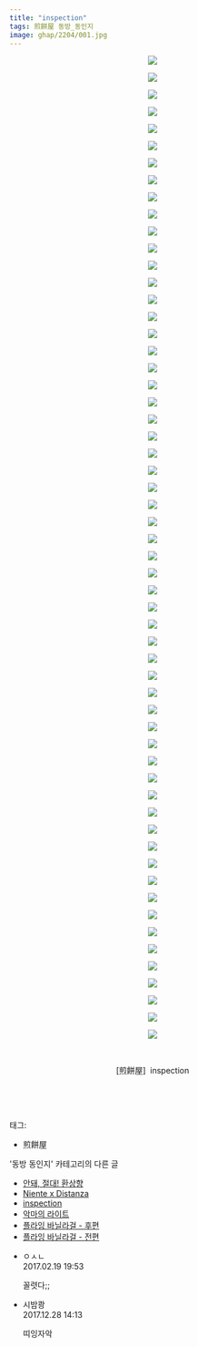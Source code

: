```yaml
---
title: "inspection"
tags: 煎餅屋 동방_동인지
image: ghap/2204/001.jpg
---
```

<div class="article">
<p style="text-align: center; clear: none; float: none;"><img src="{{ site.nasurl }}/ghap/2204/001.jpg"/></p>
<p style="text-align: center; clear: none; float: none;"><img src="{{ site.nasurl }}/ghap/2204/002.jpg"/></p>
<p style="text-align: center; clear: none; float: none;"><img src="{{ site.nasurl }}/ghap/2204/003.jpg"/></p>
<p style="text-align: center; clear: none; float: none;"><img src="{{ site.nasurl }}/ghap/2204/004.jpg"/></p>
<p style="text-align: center; clear: none; float: none;"><img src="{{ site.nasurl }}/ghap/2204/005.jpg"/></p>
<p style="text-align: center; clear: none; float: none;"><img src="{{ site.nasurl }}/ghap/2204/006.jpg"/></p>
<p style="text-align: center; clear: none; float: none;"><img src="{{ site.nasurl }}/ghap/2204/007.jpg"/></p>
<p style="text-align: center; clear: none; float: none;"><img src="{{ site.nasurl }}/ghap/2204/008.jpg"/></p>
<p style="text-align: center; clear: none; float: none;"><img src="{{ site.nasurl }}/ghap/2204/009.jpg"/></p>
<p style="text-align: center; clear: none; float: none;"><img src="{{ site.nasurl }}/ghap/2204/010.jpg"/></p>
<p style="text-align: center; clear: none; float: none;"><img src="{{ site.nasurl }}/ghap/2204/011.jpg"/></p>
<p style="text-align: center; clear: none; float: none;"><img src="{{ site.nasurl }}/ghap/2204/012.jpg"/></p>
<p style="text-align: center; clear: none; float: none;"><img src="{{ site.nasurl }}/ghap/2204/013.jpg"/></p>
<p style="text-align: center; clear: none; float: none;"><img src="{{ site.nasurl }}/ghap/2204/014.jpg"/></p>
<p style="text-align: center; clear: none; float: none;"><img src="{{ site.nasurl }}/ghap/2204/015.jpg"/></p>
<p style="text-align: center; clear: none; float: none;"><img src="{{ site.nasurl }}/ghap/2204/016.jpg"/></p>
<p style="text-align: center; clear: none; float: none;"><img src="{{ site.nasurl }}/ghap/2204/017.jpg"/></p>
<p style="text-align: center; clear: none; float: none;"><img src="{{ site.nasurl }}/ghap/2204/018.jpg"/></p>
<p style="text-align: center; clear: none; float: none;"><img src="{{ site.nasurl }}/ghap/2204/019.jpg"/></p>
<p style="text-align: center; clear: none; float: none;"><img src="{{ site.nasurl }}/ghap/2204/020.jpg"/></p>
<p style="text-align: center; clear: none; float: none;"><img src="{{ site.nasurl }}/ghap/2204/021.jpg"/></p>
<p style="text-align: center; clear: none; float: none;"><img src="{{ site.nasurl }}/ghap/2204/022.jpg"/></p>
<p style="text-align: center; clear: none; float: none;"><img src="{{ site.nasurl }}/ghap/2204/023.jpg"/></p>
<p style="text-align: center; clear: none; float: none;"><img src="{{ site.nasurl }}/ghap/2204/024.jpg"/></p>
<p style="text-align: center; clear: none; float: none;"><img src="{{ site.nasurl }}/ghap/2204/025.jpg"/></p>
<p style="text-align: center; clear: none; float: none;"><img src="{{ site.nasurl }}/ghap/2204/026.jpg"/></p>
<p style="text-align: center; clear: none; float: none;"><img src="{{ site.nasurl }}/ghap/2204/027.jpg"/></p>
<p style="text-align: center; clear: none; float: none;"><img src="{{ site.nasurl }}/ghap/2204/028.jpg"/></p>
<p style="text-align: center; clear: none; float: none;"><img src="{{ site.nasurl }}/ghap/2204/029.jpg"/></p>
<p style="text-align: center; clear: none; float: none;"><img src="{{ site.nasurl }}/ghap/2204/030.jpg"/></p>
<p style="text-align: center; clear: none; float: none;"><img src="{{ site.nasurl }}/ghap/2204/031.jpg"/></p>
<p style="text-align: center; clear: none; float: none;"><img src="{{ site.nasurl }}/ghap/2204/032.jpg"/></p>
<p style="text-align: center; clear: none; float: none;"><img src="{{ site.nasurl }}/ghap/2204/033.jpg"/></p>
<p style="text-align: center; clear: none; float: none;"><img src="{{ site.nasurl }}/ghap/2204/034.jpg"/></p>
<p style="text-align: center; clear: none; float: none;"><img src="{{ site.nasurl }}/ghap/2204/035.jpg"/></p>
<p style="text-align: center; clear: none; float: none;"><img src="{{ site.nasurl }}/ghap/2204/036.jpg"/></p>
<p style="text-align: center; clear: none; float: none;"><img src="{{ site.nasurl }}/ghap/2204/037.jpg"/></p>
<p style="text-align: center; clear: none; float: none;"><img src="{{ site.nasurl }}/ghap/2204/038.jpg"/></p>
<p style="text-align: center; clear: none; float: none;"><img src="{{ site.nasurl }}/ghap/2204/039.jpg"/></p>
<p style="text-align: center; clear: none; float: none;"><img src="{{ site.nasurl }}/ghap/2204/040.jpg"/></p>
<p style="text-align: center; clear: none; float: none;"><img src="{{ site.nasurl }}/ghap/2204/041.jpg"/></p>
<p style="text-align: center; clear: none; float: none;"><img src="{{ site.nasurl }}/ghap/2204/042.jpg"/></p>
<p style="text-align: center; clear: none; float: none;"><img src="{{ site.nasurl }}/ghap/2204/043.jpg"/></p>
<p style="text-align: center; clear: none; float: none;"><img src="{{ site.nasurl }}/ghap/2204/044.jpg"/></p>
<p style="text-align: center; clear: none; float: none;"><img src="{{ site.nasurl }}/ghap/2204/045.jpg"/></p>
<p style="text-align: center; clear: none; float: none;"><img src="{{ site.nasurl }}/ghap/2204/046.jpg"/></p>
<p style="text-align: center; clear: none; float: none;"><img src="{{ site.nasurl }}/ghap/2204/047.jpg"/></p>
<p style="text-align: center; clear: none; float: none;"><img src="{{ site.nasurl }}/ghap/2204/048.jpg"/></p>
<p style="text-align: center; clear: none; float: none;"><img src="{{ site.nasurl }}/ghap/2204/049.jpg"/></p>
<p style="text-align: center; clear: none; float: none;"><img src="{{ site.nasurl }}/ghap/2204/050.jpg"/></p>
<p style="text-align: center; clear: none; float: none;"><img src="{{ site.nasurl }}/ghap/2204/051.jpg"/></p>
<p style="text-align: center; clear: none; float: none;"><img src="{{ site.nasurl }}/ghap/2204/052.jpg"/></p>
<p style="text-align: center; clear: none; float: none;"><img src="{{ site.nasurl }}/ghap/2204/053.jpg"/></p>
<p style="text-align: center; clear: none; float: none;"><img src="{{ site.nasurl }}/ghap/2204/054.jpg"/></p>
<p style="text-align: center; clear: none; float: none;"><img src="{{ site.nasurl }}/ghap/2204/055.jpg"/></p>
<p style="text-align: center; clear: none; float: none;"><img src="{{ site.nasurl }}/ghap/2204/056.jpg"/></p>
<p style="text-align: center; clear: none; float: none;"><img src="{{ site.nasurl }}/ghap/2204/057.jpg"/></p>
<p style="text-align: center; clear: none; float: none;"><img src="{{ site.nasurl }}/ghap/2204/058.jpg"/></p>
<p style="text-align: center; clear: none; float: none;"><br/></p>
<p style="text-align: center; clear: none; float: none;">[煎餅屋]  inspection</p>
<p style="text-align: center; clear: none; float: none;"><br/></p>
<p><br/></p>
</div><div class="tagTrail">
<p>태그: </p>
<ul>
<li>煎餅屋</li>
</ul>
</div><div class="another">
<p>'동방 동인지' 카테고리의 다른 글</p>
<ul>
<li><a href="/2016-09-18-ghap_2207">안돼, 절대! 환상향</a></li>
<li><a href="/2016-09-18-ghap_2205">Niente x Distanza</a></li>
<li><a href="/2016-09-18-ghap_2204">inspection</a></li>
<li><a href="/2016-09-18-ghap_2203">악마의 라이트</a></li>
<li><a href="/2016-09-18-ghap_2202">플라잉 바닐라걸 - 후편</a></li>
<li><a href="/2016-09-18-ghap_2201">플라잉 바닐라걸 - 전편</a></li>
</ul>
</div><div class="cb_module cb_fluid">
<div class="cb_wrt cb_profile">
<div class="comment">
<ul>
<li class="cb_thumb_off" id="comment14919325">
<div class="cb_comment_area">
<div class="cb_info_area">
<div class="cb_section">
<span class="cb_nick_name">ㅇㅅㄴ</span>
</div>
<div class="cb_section">
<span class="cb_date">2017.02.19 19:53 </span>
</div>
</div>
<div class="cb_dsc_comment">
<p class="cb_dsc">
											꼴렷다;;
										</p>
</div>
</div></li>
<li class="cb_thumb_off" id="comment15161640">
<div class="cb_comment_area">
<div class="cb_info_area">
<div class="cb_section">
<span class="cb_nick_name">시밤쾅</span>
</div>
<div class="cb_section">
<span class="cb_date">2017.12.28 14:13 </span>
</div>
</div>
<div class="cb_dsc_comment">
<p class="cb_dsc">
											띠잉자악
										</p>
</div>
</div></li>
</ul>
</div>
</div><!-- commentList close -->
</div>